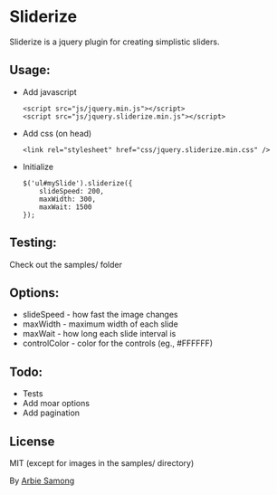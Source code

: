 Sliderize
=========

Sliderize is a jquery plugin for creating simplistic sliders.

Usage:
-------
  - Add javascript
        
        <script src="js/jquery.min.js"></script>
        <script src="js/jquery.sliderize.min.js"></script>

  - Add css (on head)

        <link rel="stylesheet" href="css/jquery.sliderize.min.css" />

  - Initialize

        $('ul#mySlide').sliderize({
            slideSpeed: 200,
            maxWidth: 300,
            maxWait: 1500
        });

Testing:
---------
Check out the samples/ folder

Options:
-------
  - slideSpeed - how fast the image changes
  - maxWidth - maximum width of each slide
  - maxWait - how long each slide interval is
  - controlColor - color for the controls (eg., #FFFFFF)

Todo:
-------
  - Tests
  - Add moar options
  - Add pagination

License
----

MIT (except for images in the samples/ directory)

By [Arbie Samong](http://arbie.org/)
